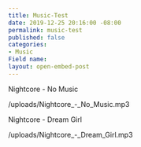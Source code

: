 ```yaml
---
title: Music-Test
date: 2019-12-25 20:16:00 -08:00
permalink: music-test
published: false
categories:
- Music
Field name: 
layout: open-embed-post
---
```


Nightcore - No Music

/uploads/Nightcore_-_No_Music.mp3

Nightcore - Dream Girl

/uploads/Nightcore_-_Dream_Girl.mp3